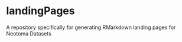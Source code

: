 # landingPages
A repository specifically for generating RMarkdown landing pages for Neotoma Datasets
